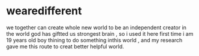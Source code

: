 # wearedifferent
we together can create whole new world
to be an independent creator in the world  god has giftted  us strongest  brain , so i used it here first time
i am 19 years old boy thining to do something inthis world , and my research gave me this route to creat better 
helpful world.
